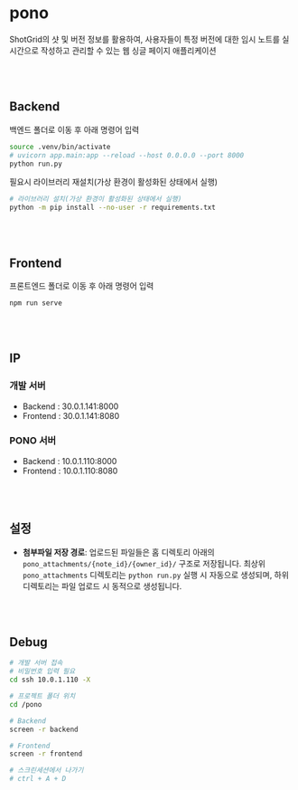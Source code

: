 # pono
ShotGrid의 샷 및 버전 정보를 활용하여, 사용자들이 특정 버전에 대한 임시 노트를 실시간으로 작성하고 관리할 수 있는 웹 싱글 페이지 애플리케이션

<br><br>

## Backend
백엔드 폴더로 이동 후 아래 명령어 입력  

```bash
source .venv/bin/activate
# uvicorn app.main:app --reload --host 0.0.0.0 --port 8000
python run.py
```
필요시 라이브러리 재설치(가상 환경이 활성화된 상태에서 실행)
```bash
# 라이브러리 설치(가상 환경이 활성화된 상태에서 실행)
python -m pip install --no-user -r requirements.txt
```
<br><br>

## Frontend
프론트엔드 폴더로 이동 후 아래 명령어 입력

```bash
npm run serve
```

<br><br>

## IP
### 개발 서버
- Backend : 30.0.1.141:8000
- Frontend : 30.0.1.141:8080

### PONO 서버
- Backend : 10.0.1.110:8000
- Frontend : 10.0.1.110:8080

<br><br>

## 설정
- **첨부파일 저장 경로**: 업로드된 파일들은 홈 디렉토리 아래의 `pono_attachments/{note_id}/{owner_id}/` 구조로 저장됩니다. 최상위 `pono_attachments` 디렉토리는 `python run.py` 실행 시 자동으로 생성되며, 하위 디렉토리는 파일 업로드 시 동적으로 생성됩니다.

<br><br>

## Debug
```bash
# 개발 서버 접속
# 비밀번호 입력 필요
cd ssh 10.0.1.110 -X

# 프로젝트 폴더 위치
cd /pono

# Backend 
screen -r backend

# Frontend
screen -r frontend

# 스크린세션에서 나가기
# ctrl + A + D

```